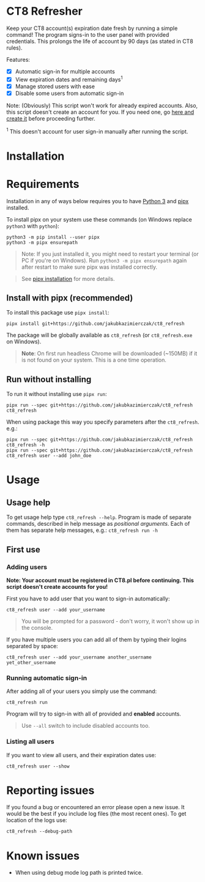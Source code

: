 # CT8 Refresher
Keep your CT8 account(s) expiration date fresh by running a simple command! 
The program signs-in to the user panel with provided credentials. This prolongs
the life of account by 90 days (as stated in CT8 rules).

Features:
* [x] Automatic sign-in for multiple accounts
* [x] View expiration dates and remaining days<sup>1</sup> 
* [x] Manage stored users with ease
* [x] Disable some users from automatic sign-in

Note: (Obviously) This script won't work for already expired accounts. Also, this script
doesn't create an account for you. If you need one, go [here and create it](https://www.ct8.pl/offer/create_new_account) before proceeding further.

<sup>1</sup> This doesn't account for user sign-in manually after running the script. 


# Installation
# Requirements
Installation in any of ways below requires you to have 
[Python 3](https://www.python.org/downloads/) and 
[pipx](https://pipxproject.github.io/pipx/installation/) installed.

To install pipx on your system use these commands (on Windows replace `python3` with `python`):
```
python3 -m pip install --user pipx
python3 -m pipx ensurepath
```
> Note: If you just installed it, you might need to restart your terminal (or PC if you're on Windows).
Run `python3 -m pipx ensurepath` again after restart to make sure pipx was installed correctly. 

> See [pipx installation](https://pipxproject.github.io/pipx/installation/) for more details.

## Install with pipx (recommended)
To install this package use `pipx install`:
```
pipx install git+https://github.com/jakubkazimierczak/ct8_refresh
```
The package will be globally available as `ct8_refresh` (or `ct8_refresh.exe` on Windows).  

> **Note**: On first run headless Chrome will be downloaded (~150MB) if it is not found on your system. This is a one time operation.
> 

## Run without installing
To run it without installing use `pipx run`:
```
pipx run --spec git+https://github.com/jakubkazimierczak/ct8_refresh ct8_refresh
```
When using package this way you specify parameters after the `ct8_refresh`. e.g.:
```
pipx run --spec git+https://github.com/jakubkazimierczak/ct8_refresh ct8_refresh -h
pipx run --spec git+https://github.com/jakubkazimierczak/ct8_refresh ct8_refresh user --add john_doe
```


# Usage
## Usage help
To get usage help type `ct8_refresh --help`. Program is made of separate commands, 
described in help message as *positional arguments*. Each of them has separate help 
messages, e.g.:
`ct8_refresh run -h`

## First use
### Adding users
**Note: Your account must be registered in CT8.pl before continuing. This script 
doesn't create accounts for you!**

First you have to add user that you want to sign-in automatically:
```
ct8_refresh user --add your_username
```
> You will be prompted for a password - don't worry, it won't show up in the console.

If you have multiple users you can add all of them by typing their logins separated by space:
```
ct8_refresh user --add your_username another_username yet_other_username
```
### Running automatic sign-in
After adding all of your users you simply use the command:
```
ct8_refresh run
```
Program will try to sign-in with all of provided and **enabled** accounts.
> Use `--all` switch to include disabled accounts too.
### Listing all users
If you want to view all users, and their expiration dates use:
```
ct8_refresh user --show
```


# Reporting issues
If you found a bug or encountered an error please open a new issue. It would be 
the best if you include log files (the most recent ones). To get location of the logs use:
```
ct8_refresh --debug-path
```


# Known issues
* When using debug mode log path is printed twice.
